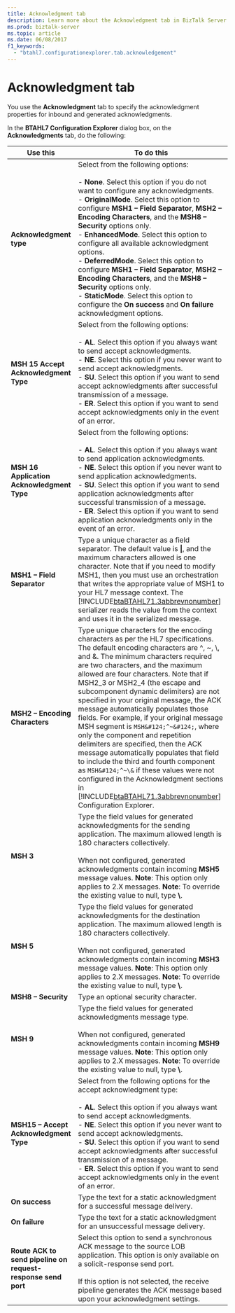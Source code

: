 ```yaml
---
title: Acknowledgment tab
description: Learn more about the Acknowledgment tab in BizTalk Server.
ms.prod: biztalk-server
ms.topic: article
ms.date: 06/08/2017
f1_keywords: 
  - "btahl7.configurationexplorer.tab.acknowledgement"
---
```


# Acknowledgment tab

You use the **Acknowledgment** tab to specify the acknowledgment properties for inbound and generated acknowledgments.

In the **BTAHL7 Configuration Explorer** dialog box, on the **Acknowledgments** tab, do the following:

| Use this | To do this |
|----------|------------|
| **Acknowledgment type** | Select from the following options: <br><br>- **None**. Select this option if you do not want to configure any acknowledgments. <br>- **OriginalMode**. Select this option to configure **MSH1 – Field Separator**, **MSH2 – Encoding Characters**, and the **MSH8 – Security** options only. <br>- **EnhancedMode**. Select this option to configure all available acknowledgment options. <br>- **DeferredMode**. Select this option to configure **MSH1 – Field Separator**, **MSH2 – Encoding Characters**, and the **MSH8 – Security** options only. <br>- **StaticMode**. Select this option to configure the **On success** and **On failure** acknowledgment options. |
| **MSH 15 Accept Acknowledgment Type** | Select from the following options: <br><br>- **AL**. Select this option if you always want to send accept acknowledgments. <br>- **NE**. Select this option if you never want to send accept acknowledgments. <br>- **SU**. Select this option if you want to send accept acknowledgments after successful transmission of a message. <br>- **ER**. Select this option if you want to send accept acknowledgments only in the event of an error. |
| **MSH 16 Application Acknowledgment Type** | Select from the following options: <br><br>- **AL**. Select this option if you always want to send application acknowledgments. <br>- **NE**. Select this option if you never want to send application acknowledgments. <br>- **SU**. Select this option if you want to send application acknowledgments after successful transmission of a message. <br>- **ER**. Select this option if you want to send application acknowledgments only in the event of an error. |
| **MSH1 – Field Separator** | Type a unique character as a field separator. The default value is **&#124;**, and the maximum characters allowed is one character. Note that if you need to modify MSH1, then you must use an orchestration that writes the appropriate value of MSH1 to your HL7 message context. The [!INCLUDE[btaBTAHL71.3abbrevnonumber](../../includes/btabtahl71-3abbrevnonumber-md.md)] serializer reads the value from the context and uses it in the serialized message. |
| **MSH2 – Encoding Characters** | Type unique characters for the encoding characters as per the HL7 specifications. The default encoding characters are ^, ~, \\, and &. The minimum characters required are two characters, and the maximum allowed are four characters. Note that if MSH2_3 or MSH2_4 (the escape and subcomponent dynamic delimiters) are not specified in your original message, the ACK message automatically populates those fields. For example, if your original message MSH segment is `MSH&#124;^~&#124;`, where only the component and repetition delimiters are specified, then the ACK message automatically populates that field to include the third and fourth component as `MSH&#124;^~\&` if these values were not configured in the Acknowledgment sections in [!INCLUDE[btaBTAHL71.3abbrevnonumber](../../includes/btabtahl71-3abbrevnonumber-md.md)] Configuration Explorer. |
| **MSH 3** | Type the field values for generated acknowledgments for the sending application. The maximum allowed length is 180 characters collectively. <br><br> When not configured, generated acknowledgments contain incoming **MSH5** message values. **Note**: This option only applies to 2.X messages. **Note**: To override the existing value to null, type **\\**. |
| **MSH 5** | Type the field values for generated acknowledgments for the destination application. The maximum allowed length is 180 characters collectively. <br><br> When not configured, generated acknowledgments contain incoming **MSH3** message values. **Note**: This option only applies to 2.X messages. **Note**: To override the existing value to null, type **\\**. |
| **MSH8 – Security** | Type an optional security character. |
| **MSH 9** | Type the field values for generated acknowledgments message type. <br><br> When not configured, generated acknowledgments contain incoming **MSH9** message values. **Note**: This option only applies to 2.X messages. **Note**: To override the existing value to null, type **\\**. |
| **MSH15 – Accept Acknowledgment Type** | Select from the following options for the accept acknowledgment type: <br><br>- **AL**. Select this option if you always want to send accept acknowledgments. <br>- **NE**. Select this option if you never want to send accept acknowledgments. <br>- **SU**. Select this option if you want to send accept acknowledgments after successful transmission of a message. <br>- **ER**. Select this option if you want to send accept acknowledgments only in the event of an error. |
| **On success** | Type the text for a static acknowledgment for a successful message delivery. |
| **On failure** | Type the text for a static acknowledgment for an unsuccessful message delivery. |
| **Route ACK to send pipeline on request-response send port** | Select this option to send a synchronous ACK message to the source LOB application. This option is only available on a solicit-response send port. <br><br> If this option is not selected, the receive pipeline generates the ACK message based upon your acknowledgment settings. |
